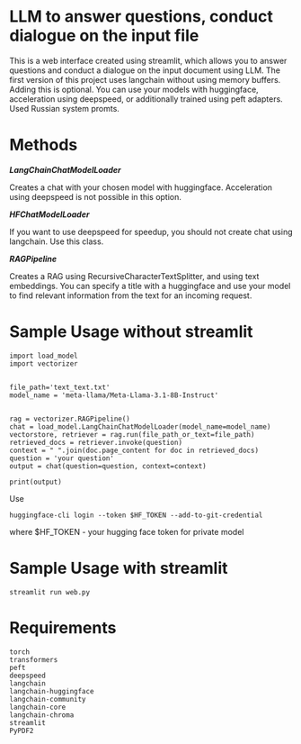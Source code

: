 
# LLM to answer questions, conduct dialogue on the input file


This is a web interface created using streamlit, which allows you to answer questions and conduct a dialogue on the input document using LLM. The first version of this project uses langchain without using memory buffers. Adding this is optional.
You can use your models with huggingface, acceleration using deepspeed, or additionally trained using peft adapters.
Used Russian system promts.

# Methods
***LangChainChatModelLoader***

Creates a chat with your chosen model with huggingface. Acceleration using deepspeed is not possible in this option.

***HFChatModelLoader***

If you want to use deepspeed for speedup, you should not create chat using langchain.
Use this class.

***RAGPipeline***

Creates a RAG using RecursiveCharacterTextSplitter, and using text embeddings. You can specify a title with a huggingface and use your model to find relevant information from the text for an incoming request.

# Sample Usage without streamlit
```
import load_model
import vectorizer


file_path='text_text.txt'
model_name = 'meta-llama/Meta-Llama-3.1-8B-Instruct'


rag = vectorizer.RAGPipeline()
chat = load_model.LangChainChatModelLoader(model_name=model_name)
vectorstore, retriever = rag.run(file_path_or_text=file_path)
retrieved_docs = retriever.invoke(question)
context = " ".join(doc.page_content for doc in retrieved_docs)
question = 'your question'
output = chat(question=question, context=context)

print(output)

```

Use 

```huggingface-cli login --token $HF_TOKEN --add-to-git-credential```

where $HF_TOKEN - your hugging face token for private model


# Sample Usage with streamlit
``` streamlit run web.py ```


# Requirements
```
torch
transformers
peft
deepspeed
langchain
langchain-huggingface
langchain-community 
langchain-core
langchain-chroma
streamlit
PyPDF2
```